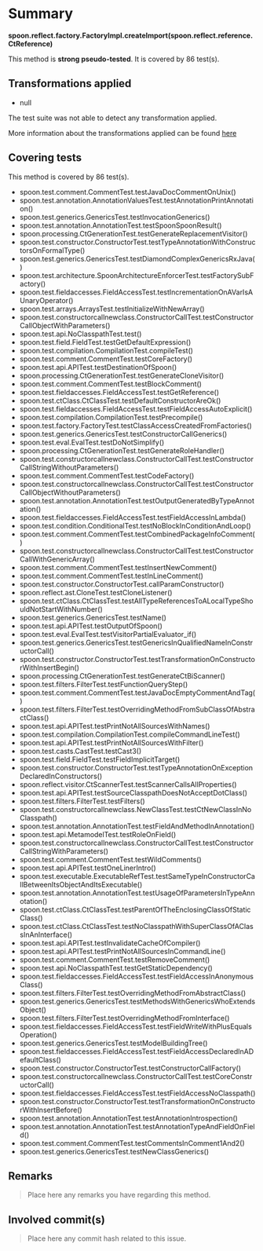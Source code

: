 # Summary
**spoon.reflect.factory.FactoryImpl.createImport(spoon.reflect.reference.CtReference)**

This method is **strong pseudo-tested**.
It is covered by 86 test(s). 


## Transformations applied

- null


The test suite was not able to detect any transformation applied.

More information about the transformations applied can be found [here](https://github.com/STAMP-project/pitest-descartes)

## Covering tests
This method is covered by 86 test(s).
* spoon.test.comment.CommentTest.testJavaDocCommentOnUnix()
* spoon.test.annotation.AnnotationValuesTest.testAnnotationPrintAnnotation()
* spoon.test.generics.GenericsTest.testInvocationGenerics()
* spoon.test.annotation.AnnotationTest.testSpoonSpoonResult()
* spoon.processing.CtGenerationTest.testGenerateReplacementVisitor()
* spoon.test.constructor.ConstructorTest.testTypeAnnotationWithConstructorsOnFormalType()
* spoon.test.generics.GenericsTest.testDiamondComplexGenericsRxJava()
* spoon.test.architecture.SpoonArchitectureEnforcerTest.testFactorySubFactory()
* spoon.test.fieldaccesses.FieldAccessTest.testIncrementationOnAVarIsAUnaryOperator()
* spoon.test.arrays.ArraysTest.testInitializeWithNewArray()
* spoon.test.constructorcallnewclass.ConstructorCallTest.testConstructorCallObjectWithParameters()
* spoon.test.api.NoClasspathTest.test()
* spoon.test.field.FieldTest.testGetDefaultExpression()
* spoon.test.compilation.CompilationTest.compileTest()
* spoon.test.comment.CommentTest.testCoreFactory()
* spoon.test.api.APITest.testDestinationOfSpoon()
* spoon.processing.CtGenerationTest.testGenerateCloneVisitor()
* spoon.test.comment.CommentTest.testBlockComment()
* spoon.test.fieldaccesses.FieldAccessTest.testGetReference()
* spoon.test.ctClass.CtClassTest.testDefaultConstructorAreOk()
* spoon.test.fieldaccesses.FieldAccessTest.testFieldAccessAutoExplicit()
* spoon.test.compilation.CompilationTest.testPrecompile()
* spoon.test.factory.FactoryTest.testClassAccessCreatedFromFactories()
* spoon.test.generics.GenericsTest.testConstructorCallGenerics()
* spoon.test.eval.EvalTest.testDoNotSimplify()
* spoon.processing.CtGenerationTest.testGenerateRoleHandler()
* spoon.test.constructorcallnewclass.ConstructorCallTest.testConstructorCallStringWithoutParameters()
* spoon.test.comment.CommentTest.testCodeFactory()
* spoon.test.constructorcallnewclass.ConstructorCallTest.testConstructorCallObjectWithoutParameters()
* spoon.test.annotation.AnnotationTest.testOutputGeneratedByTypeAnnotation()
* spoon.test.fieldaccesses.FieldAccessTest.testFieldAccessInLambda()
* spoon.test.condition.ConditionalTest.testNoBlockInConditionAndLoop()
* spoon.test.comment.CommentTest.testCombinedPackageInfoComment()
* spoon.test.constructorcallnewclass.ConstructorCallTest.testConstructorCallWithGenericArray()
* spoon.test.comment.CommentTest.testInsertNewComment()
* spoon.test.comment.CommentTest.testInLineComment()
* spoon.test.constructor.ConstructorTest.callParamConstructor()
* spoon.reflect.ast.CloneTest.testCloneListener()
* spoon.test.ctClass.CtClassTest.testAllTypeReferencesToALocalTypeShouldNotStartWithNumber()
* spoon.test.generics.GenericsTest.testName()
* spoon.test.api.APITest.testOutputOfSpoon()
* spoon.test.eval.EvalTest.testVisitorPartialEvaluator_if()
* spoon.test.generics.GenericsTest.testGenericsInQualifiedNameInConstructorCall()
* spoon.test.constructor.ConstructorTest.testTransformationOnConstructorWithInsertBegin()
* spoon.processing.CtGenerationTest.testGenerateCtBiScanner()
* spoon.test.filters.FilterTest.testFunctionQueryStep()
* spoon.test.comment.CommentTest.testJavaDocEmptyCommentAndTag()
* spoon.test.filters.FilterTest.testOverridingMethodFromSubClassOfAbstractClass()
* spoon.test.api.APITest.testPrintNotAllSourcesWithNames()
* spoon.test.compilation.CompilationTest.compileCommandLineTest()
* spoon.test.api.APITest.testPrintNotAllSourcesWithFilter()
* spoon.test.casts.CastTest.testCast3()
* spoon.test.field.FieldTest.testFieldImplicitTarget()
* spoon.test.constructor.ConstructorTest.testTypeAnnotationOnExceptionDeclaredInConstructors()
* spoon.reflect.visitor.CtScannerTest.testScannerCallsAllProperties()
* spoon.test.api.APITest.testSourceClasspathDoesNotAcceptDotClass()
* spoon.test.filters.FilterTest.testFilters()
* spoon.test.constructorcallnewclass.NewClassTest.testCtNewClassInNoClasspath()
* spoon.test.annotation.AnnotationTest.testFieldAndMethodInAnnotation()
* spoon.test.api.MetamodelTest.testRoleOnField()
* spoon.test.constructorcallnewclass.ConstructorCallTest.testConstructorCallStringWithParameters()
* spoon.test.comment.CommentTest.testWildComments()
* spoon.test.api.APITest.testOneLinerIntro()
* spoon.test.executable.ExecutableRefTest.testSameTypeInConstructorCallBetweenItsObjectAndItsExecutable()
* spoon.test.annotation.AnnotationTest.testUsageOfParametersInTypeAnnotation()
* spoon.test.ctClass.CtClassTest.testParentOfTheEnclosingClassOfStaticClass()
* spoon.test.ctClass.CtClassTest.testNoClasspathWithSuperClassOfAClassInAnInterface()
* spoon.test.api.APITest.testInvalidateCacheOfCompiler()
* spoon.test.api.APITest.testPrintNotAllSourcesInCommandLine()
* spoon.test.comment.CommentTest.testRemoveComment()
* spoon.test.api.NoClasspathTest.testGetStaticDependency()
* spoon.test.fieldaccesses.FieldAccessTest.testFieldAccessInAnonymousClass()
* spoon.test.filters.FilterTest.testOverridingMethodFromAbstractClass()
* spoon.test.generics.GenericsTest.testMethodsWithGenericsWhoExtendsObject()
* spoon.test.filters.FilterTest.testOverridingMethodFromInterface()
* spoon.test.fieldaccesses.FieldAccessTest.testFieldWriteWithPlusEqualsOperation()
* spoon.test.generics.GenericsTest.testModelBuildingTree()
* spoon.test.fieldaccesses.FieldAccessTest.testFieldAccessDeclaredInADefaultClass()
* spoon.test.constructor.ConstructorTest.testConstructorCallFactory()
* spoon.test.constructorcallnewclass.ConstructorCallTest.testCoreConstructorCall()
* spoon.test.fieldaccesses.FieldAccessTest.testFieldAccessNoClasspath()
* spoon.test.constructor.ConstructorTest.testTransformationOnConstructorWithInsertBefore()
* spoon.test.annotation.AnnotationTest.testAnnotationIntrospection()
* spoon.test.annotation.AnnotationTest.testAnnotationTypeAndFieldOnField()
* spoon.test.comment.CommentTest.testCommentsInComment1And2()
* spoon.test.generics.GenericsTest.testNewClassGenerics()


## Remarks
> Place here any remarks you have regarding this method.

## Involved commit(s)

> Place here any commit hash related to this issue.

